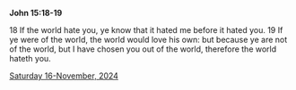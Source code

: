 **John 15:18-19**

18 If the world hate you, ye know that it hated me before it hated you. 19 If ye were of the world, the world would love his own: but because ye are not of the world, but I have chosen you out of the world, therefore the world hateth you.

[Saturday 16-November, 2024](https://getbible.life/kjv/John/15/18-19)
